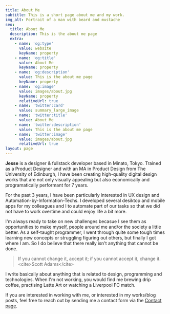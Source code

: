 ```yaml
---
title: About Me
subtitle: This is a short page about me and my work.
img_alt: Portrait of a man with beard and mustache
seo:
  title: About Me
  description: This is the about me page
  extra:
    - name: 'og:type'
      value: website
      keyName: property
    - name: 'og:title'
      value: About Me
      keyName: property
    - name: 'og:description'
      value: This is the about me page
      keyName: property
    - name: 'og:image'
      value: images/about.jpg
      keyName: property
      relativeUrl: true
    - name: 'twitter:card'
      value: summary_large_image
    - name: 'twitter:title'
      value: About Me
    - name: 'twitter:description'
      value: This is the about me page
    - name: 'twitter:image'
      value: images/about.jpg
      relativeUrl: true
layout: page
---
```

**Jesse** is a designer & fullstack developer based in Minato, Tokyo. Trained as a Product Designer and with an MA in Product Design from The University of Edinburgh, I have been creating high-quality digital design works that are not only visually appealing but also economically and programatically performant for 7 years.

For the past 3 years, I have been particularly interested in UX design and Automation-by-Information-Techs. I developed several desiktop and mobile apps for my colleagues and I to automate part of our tasks so that we did not have to work overtime and could enjoy life a bit more.

I'm always ready to take on new challenges becasue I see them as opportunities to make myself, people around me and/or the society a little better. As a self-taught programmer, I went through quite some tough times learning new concepts or struggling figuring out others, but finally I got where I am. So I do believe that there really isn't anything that cannot be done.

> If you cannot change it, accept it; if you cannot accept it, change it. \<cite>Scott Adams\</cite>

I write basically about anything that is related to design, programming and technologies. When I'm not working, you would find me brewing drip coffee, practising Latte Art or watching a Liverpool FC match.

If you are interested in working with me, or interested in my works/blog posts, feel free to reach out by sending me a contact form via the [Contact page](abc.com).
